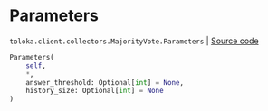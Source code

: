 # Parameters
`toloka.client.collectors.MajorityVote.Parameters` | [Source code](https://github.com/Toloka/toloka-kit/blob/v1.0.2/src/client/collectors.py#L431)

```python
Parameters(
    self,
    *,
    answer_threshold: Optional[int] = None,
    history_size: Optional[int] = None
)
```

